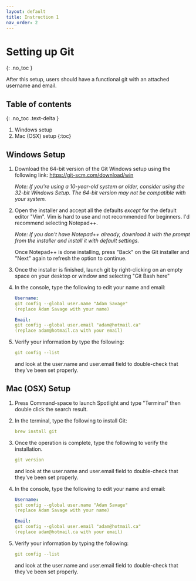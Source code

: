 ```yaml
---
layout: default
title: Instruction 1
nav_order: 2
---
```


# Setting up Git
{: .no_toc }

After this setup, users should have a functional git with an attached username and email.

## Table of contents
{: .no_toc .text-delta }

1. Windows setup
2. Mac (OSX) setup
   {:toc}
## Windows Setup

1. Download the 64-bit version of the Git Windows setup using the following link:
   <https://git-scm.com/download/win>
   
   _Note: If you're using a 10-year-old system or older, consider    using the 32-bit Windows Setup. The 64-bit version may not be    compatible with your system._
   
2. Open the installer and accept all the defaults *except* for the default editor "Vim". Vim is hard to use and not recommended for beginners. I'd recommend selecting Notepad++.
   
   _Note: If you don't have Notepad++ already, download it with the     prompt from the installer and install it with default settings._
   
   Once Notepad++ is done installing, press "Back" on the Git     installer and "Next" again to refresh the option to continue.
   
3. Once the installer is finished, launch git by right-clicking on an empty space on your desktop or window and selecting "Git Bash here"
   
4. In the console, type the following to edit your name and email:
   
   ```yaml
   Username:
   git config --global user.name "Adam Savage"
   (replace Adam Savage with your name)
   
   Email:
   git config --global user.email "adam@hotmail.ca"
   (replace adam@hotmail.ca with your email)
   ```
   
5. Verify your information by type the following:
   
   ```yaml
   git config --list
   ```
   
   and look at the user.name and user.email field to double-check that     they've been set properly.
   
## Mac (OSX) Setup

1. Press Command-space to launch Spotlight and type "Terminal" then double click the search result.
   
2. In the terminal, type the following to install Git:
   
   ```yaml
   brew install git
   ```
   
3. Once the operation is complete, type the following to verify the installation.
   
   ```yaml
   git version
   ```
   
   and look at the user.name and user.email field to double-check that     they've been set properly.
   
4. In the console, type the following to edit your name and email:
   
   ```yaml
   Username:
   git config --global user.name "Adam Savage"
   (replace Adam Savage with your name)
   
   Email:
   git config --global user.email "adam@hotmail.ca"
   (replace adam@hotmail.ca with your email)
   ```
   
5. Verify your information by typing the following:
   
   ```yaml
   git config --list
   ```
   
   and look at the user.name and user.email field to double-check that     they've been set properly.
